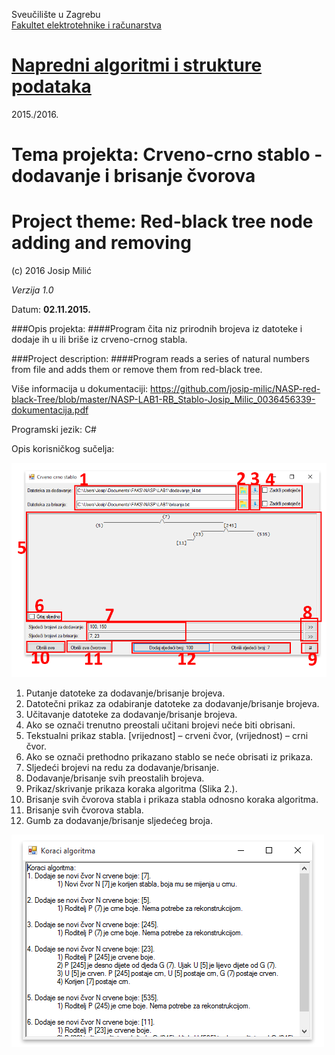 Sveučilište u Zagrebu<br>
<a href="http://www.fer.unizg.hr">Fakultet elektrotehnike i računarstva</a>

# <a href="http://www.fer.unizg.hr/predmet/nasp">Napredni algoritmi i strukture podataka</a>

2015./2016.

# Tema projekta: Crveno-crno stablo - dodavanje i brisanje čvorova 
# Project theme: Red-black tree node adding and removing


(c) 2016 Josip Milić

*Verzija 1.0*

Datum: **02.11.2015.**<br>

###Opis projekta:
####Program čita niz prirodnih brojeva iz datoteke i dodaje ih u ili briše iz crveno-crnog stabla.

###Project description:
####Program reads a series of natural numbers from file and adds them or remove them from red-black tree.

Više informacija u dokumentaciji: https://github.com/josip-milic/NASP-red-black-Tree/blob/master/NASP-LAB1-RB_Stablo-Josip_Milic_0036456339-dokumentacija.pdf

Programski jezik: C#

Opis korisničkog sučelja:

<img src="https://github.com/josip-milic/NASP-red-black-Tree/blob/master/Slike/nasp_lab1_gui_1.png"></img>

<ol>
<li>Putanje datoteke za dodavanje/brisanje brojeva.</li>
<li>Datotečni prikaz za odabiranje datoteke za dodavanje/brisanje brojeva.</li>
<li>Učitavanje datoteke za dodavanje/brisanje brojeva.</li>
<li>Ako se označi trenutno preostali učitani brojevi neće biti obrisani.</li>
<li>Tekstualni prikaz stabla. [vrijednost] – crveni čvor, (vrijednost) – crni čvor.</li>
<li>Ako se označi prethodno prikazano stablo se neće obrisati iz prikaza.</li>
<li>Sljedeći brojevi na redu za dodavanje/brisanje.</li>
<li>Dodavanje/brisanje svih preostalih brojeva.</li>
<li>Prikaz/skrivanje prikaza koraka algoritma (Slika 2.).</li>
<li>Brisanje svih čvorova stabla i prikaza stabla odnosno koraka algoritma.</li>
<li>Brisanje svih čvorova stabla.</li>
<li>Gumb za dodavanje/brisanje sljedećeg broja.</li>
</ol>

<img src="https://github.com/josip-milic/NASP-red-black-Tree/blob/master/Slike/nasp_lab1_gui_2.png"></img>
